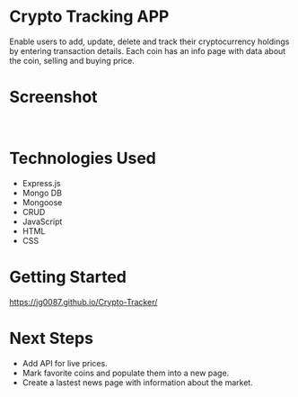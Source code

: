 # Crypto Tracking APP
Enable users to add, update, delete and track their cryptocurrency holdings by entering transaction details. Each coin has an info page with data about the coin, selling and buying price. 

# Screenshot

<img src="">
<img src="">

# Technologies Used

- Express.js
- Mongo DB
- Mongoose
- CRUD
- JavaScript
- HTML
- CSS

# Getting Started

https://jg0087.github.io/Crypto-Tracker/

# Next Steps

- Add API for live prices.
- Mark favorite coins and populate them into a new page.
- Create a lastest news page with information about the market.
